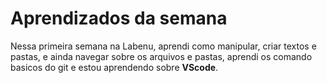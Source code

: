 # Aprendizados da semana
Nessa primeira semana na Labenu, aprendi como manipular, criar textos e pastas, e ainda navegar sobre os arquivos e pastas, aprendi os comando basicos do git e estou aprendendo sobre **VScode**.  